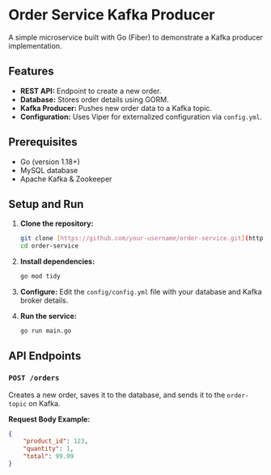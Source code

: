 # Order Service Kafka Producer

A simple microservice built with Go (Fiber) to demonstrate a Kafka producer implementation.

## Features
- **REST API:** Endpoint to create a new order.
- **Database:** Stores order details using GORM.
- **Kafka Producer:** Pushes new order data to a Kafka topic.
- **Configuration:** Uses Viper for externalized configuration via `config.yml`.

## Prerequisites
- Go (version 1.18+)
- MySQL database
- Apache Kafka & Zookeeper

## Setup and Run

1.  **Clone the repository:**
    ```sh
    git clone [https://github.com/your-username/order-service.git](https://github.com/your-username/order-service.git)
    cd order-service
    ```

2.  **Install dependencies:**
    ```sh
    go mod tidy
    ```

3.  **Configure:**
    Edit the `config/config.yml` file with your database and Kafka broker details.

4.  **Run the service:**
    ```sh
    go run main.go
    ```

## API Endpoints

### `POST /orders`

Creates a new order, saves it to the database, and sends it to the `order-topic` on Kafka.

**Request Body Example:**

```json
{
    "product_id": 123,
    "quantity": 1,
    "total": 99.99
}